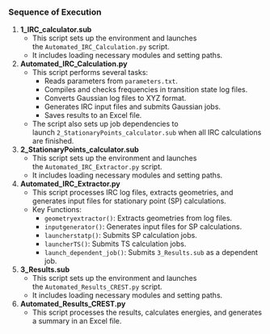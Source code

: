 ### Sequence of Execution

1. **1_IRC_calculator.sub**
    - This script sets up the environment and launches the `Automated_IRC_Calculation.py` script.
    - It includes loading necessary modules and setting paths.
2. **Automated_IRC_Calculation.py**
    - This script performs several tasks:
        - Reads parameters from `parameters.txt`.
        - Compiles and checks frequencies in transition state log files.
        - Converts Gaussian log files to XYZ format.
        - Generates IRC input files and submits Gaussian jobs.
        - Saves results to an Excel file.
    - The script also sets up job dependencies to launch `2_StationaryPoints_calculator.sub` when all IRC calculations are finished.
3. **2_StationaryPoints_calculator.sub**
    - This script sets up the environment and launches the `Automated_IRC_Extractor.py` script.
    - It includes loading necessary modules and setting paths.
4. **Automated_IRC_Extractor.py**
    - This script processes IRC log files, extracts geometries, and generates input files for stationary point (SP) calculations.
    - Key Functions:
        - `geometryextractor()`: Extracts geometries from log files.
        - `inputgenerator()`: Generates input files for SP calculations.
        - `launcherstatp()`: Submits SP calculation jobs.
        - `launcherTS()`: Submits TS calculation jobs.
        - `launch_dependent_job()`: Submits `3_Results.sub` as a dependent job.
5. **3_Results.sub**
    - This script sets up the environment and launches the `Automated_Results_CREST.py` script.
    - It includes loading necessary modules and setting paths.
6. **Automated_Results_CREST.py**
    - This script processes the results, calculates energies, and generates a summary in an Excel file.
